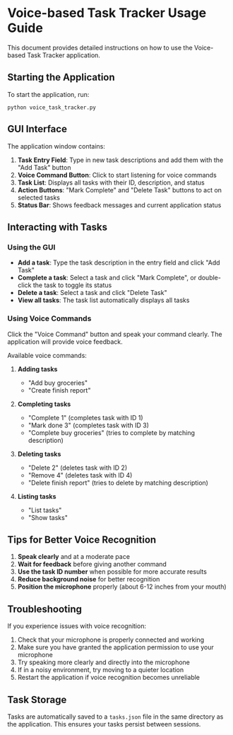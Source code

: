 # Voice-based Task Tracker Usage Guide

This document provides detailed instructions on how to use the Voice-based Task Tracker application.

## Starting the Application

To start the application, run:
```
python voice_task_tracker.py
```

## GUI Interface

The application window contains:

1. **Task Entry Field**: Type in new task descriptions and add them with the "Add Task" button
2. **Voice Command Button**: Click to start listening for voice commands
3. **Task List**: Displays all tasks with their ID, description, and status
4. **Action Buttons**: "Mark Complete" and "Delete Task" buttons to act on selected tasks
5. **Status Bar**: Shows feedback messages and current application status

## Interacting with Tasks

### Using the GUI

- **Add a task**: Type the task description in the entry field and click "Add Task"
- **Complete a task**: Select a task and click "Mark Complete", or double-click the task to toggle its status
- **Delete a task**: Select a task and click "Delete Task"
- **View all tasks**: The task list automatically displays all tasks

### Using Voice Commands

Click the "Voice Command" button and speak your command clearly. The application will provide voice feedback.

Available voice commands:

1. **Adding tasks**
   - "Add buy groceries"
   - "Create finish report"

2. **Completing tasks**
   - "Complete 1" (completes task with ID 1)
   - "Mark done 3" (completes task with ID 3)
   - "Complete buy groceries" (tries to complete by matching description)

3. **Deleting tasks**
   - "Delete 2" (deletes task with ID 2)
   - "Remove 4" (deletes task with ID 4)
   - "Delete finish report" (tries to delete by matching description)

4. **Listing tasks**
   - "List tasks"
   - "Show tasks"

## Tips for Better Voice Recognition

1. **Speak clearly** and at a moderate pace
2. **Wait for feedback** before giving another command
3. **Use the task ID number** when possible for more accurate results
4. **Reduce background noise** for better recognition
5. **Position the microphone** properly (about 6-12 inches from your mouth)

## Troubleshooting

If you experience issues with voice recognition:

1. Check that your microphone is properly connected and working
2. Make sure you have granted the application permission to use your microphone
3. Try speaking more clearly and directly into the microphone
4. If in a noisy environment, try moving to a quieter location
5. Restart the application if voice recognition becomes unreliable

## Task Storage

Tasks are automatically saved to a `tasks.json` file in the same directory as the application. This ensures your tasks persist between sessions.